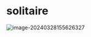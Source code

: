 # solitaire

![image-20240328155626327](C:\Users\86198\AppData\Roaming\Typora\typora-user-images\image-20240328155626327.png)